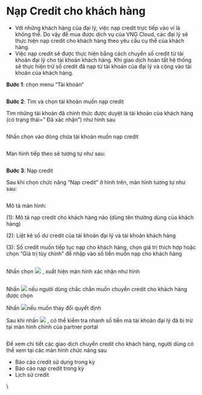 # Nạp Credit cho khách hàng

* Với những khách hàng của đại lý, việc nạp credit trực tiếp vào ví là không thể. Do vậy để mua được dịch vụ của VNG Cloud, các đại lý sẽ thực hiện nạp credit cho khách hàng theo yêu cầu cụ thể của khách hàng.
* Việc nạp credit sẽ được thực hiện bằng cách chuyển số credit từ tài khoản đại lý cho tài khoản khách hàng. Khi giao dịch hoàn tất hệ thống sẽ thực hiện trừ số credit đã nạp từ tài khoản của đại lý và cộng vào tài khoản của khách hàng.

**Bước 1**: chọn menu “Tài khoản”

<figure><img src="https://docs.vngcloud.vn/download/attachments/59805028/image2023-7-3_14-38-22.png?version=1&#x26;modificationDate=1688369906000&#x26;api=v2" alt=""><figcaption></figcaption></figure>

**Bước 2**: Tìm và chọn tài khoản muốn nạp credit

Tìm những tài khoản đã chính thức được duyệt là tài khoản của khách hàng (có trạng thái=” Đã xác nhận”) như hình sau

<figure><img src="https://docs.vngcloud.vn/download/attachments/59805028/image2023-7-3_14-39-37.png?version=1&#x26;modificationDate=1688369981000&#x26;api=v2" alt=""><figcaption></figcaption></figure>

Nhấn chọn vào dòng chứa tài khoản muốn nạp credit

<figure><img src="https://docs.vngcloud.vn/download/attachments/59805028/image2023-7-3_14-40-6.png?version=1&#x26;modificationDate=1688370010000&#x26;api=v2" alt=""><figcaption></figcaption></figure>

Màn hình tiếp theo sẽ tương tự như sau:

<figure><img src="https://docs.vngcloud.vn/download/attachments/59805028/image2023-7-3_14-40-50.png?version=1&#x26;modificationDate=1688370054000&#x26;api=v2" alt=""><figcaption></figcaption></figure>

**Bước 3**: Nạp credit

Sau khi chọn chức năng “Nạp credit” ở hình trên, màn hình tương tự như sau:

<figure><img src="https://docs.vngcloud.vn/download/attachments/59805028/image2023-7-3_14-51-5.png?version=1&#x26;modificationDate=1688370669000&#x26;api=v2" alt=""><figcaption></figcaption></figure>

Mô tả màn hình:

(1): Mô tả nạp credit cho khách hàng nào (dùng tên thường dùng của khách hàng)

(2): Liệt kê số dư credit của tài khoản đại lý và tài khoản khách hàng

(3): Số credit muốn tiếp tục nạp cho khách hàng, chọn giá trị thích hợp hoặc chọn “Giá trị tùy chỉnh” để nhập vào số tiền muốn nạp cho khách hàng

<figure><img src="https://docs.vngcloud.vn/download/attachments/59805028/image2023-7-3_14-51-44.png?version=1&#x26;modificationDate=1688370707000&#x26;api=v2" alt=""><figcaption></figcaption></figure>

Nhấn chọn ![](https://docs.vngcloud.vn/download/thumbnails/59805028/image2023-7-3\_14-52-12.png?version=1\&modificationDate=1688370735000\&api=v2)  , xuất hiện màn hình xác nhận như hình

<figure><img src="https://docs.vngcloud.vn/download/attachments/59805028/image2023-7-3_14-52-23.png?version=1&#x26;modificationDate=1688370747000&#x26;api=v2" alt=""><figcaption></figcaption></figure>

Nhấn ![](https://docs.vngcloud.vn/download/thumbnails/59805028/image2023-7-3\_14-53-1.png?version=1\&modificationDate=1688370785000\&api=v2) nếu người dùng chắc chắn muốn chuyển credit cho khách hàng được chọn

Nhấn  ![](https://docs.vngcloud.vn/download/thumbnails/59805028/image2023-7-3\_14-53-25.png?version=1\&modificationDate=1688370809000\&api=v2)nếu muốn thay đổi quyết định

Sau khi nhấn ![](https://docs.vngcloud.vn/download/thumbnails/59805028/image2023-7-3\_14-53-1.png?version=1\&modificationDate=1688370785000\&api=v2) , có thể kiểm tra nhanh số tiền mà tài khoản đại lý đã bị trừ tại màn hình chính của partner portal

<figure><img src="https://docs.vngcloud.vn/download/attachments/59805028/image2023-7-3_14-54-13.png?version=1&#x26;modificationDate=1688370857000&#x26;api=v2" alt=""><figcaption></figcaption></figure>

Để xem chi tiết các giao dịch chuyển credit cho khách hàng, người dùng có thể xem tại các màn hình chức năng sau

* Báo cáo credit sử dụng trong kỳ
* Báo cáo nạp credit trong kỳ
* Lịch sử credit

\
